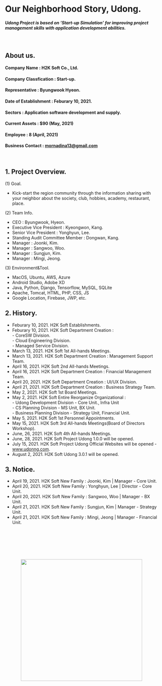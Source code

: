 # Our Neighborhood Story, Udong.
##### Udong Project is based on ‘Start-up Simulation’ for improving project management skills with application development abilities.
<br>

## About us.
#### Company Name : H2K Soft Co., Ltd.
#### Company Classfication : Start-up.
#### Representative : Byungwook Hyeon.
#### Date of Establishment : Feburary 10, 2021.
#### Sectors : Application software development and supply.
#### Current Assets : $90 (May, 2021)
#### Employee : 8 (April, 2021)
#### Business Contact : mornadina13@gmail.com
<br>

## 1. Project Overview.
(1) Goal.
- Kick-start the region community through the information sharing with your neighbor about the society, club, hobbies, academy, restaurant, place.

(2) Team Info.
- CEO : Byungwook, Hyeon.
- Executive Vice President : Kyeongwon, Kang.
- Senior Vice President : Yonghyun, Lee.
- Standing Audit Committee Member : Dongwan, Kang.
- Manager : Joonki, Kim.
- Manager : Sangwoo, Woo.
- Manager : Sungjun, Kim.
- Manager : Mingi, Jeong.

(3) Environment&Tool.
- MacOS, Ubuntu, AWS, Azure
- Android Studio, Adobe XD
- Java, Python, Django, Tensorflow, MySQL, SQLite
- Apache, Tomcat, HTML, PHP, CSS, JS
- Google Location, Firebase, JWP, etc.

## 2. History.
- Feburary 10, 2021. H2K Soft Establishments.
- Feburary 10, 2021. H2K Soft Department Creation : <br>- CoreSW Division.<br>- Cloud Engineering Division.<br>- Managed Service Division.
- March 13, 2021. H2K Soft 1st All-hands Meetings.
- March 13, 2021. H2K Soft Department Creation : Management Support Team.
- April 16, 2021. H2K Soft 2nd All-hands Meetings.
- April 16, 2021. H2K Soft Department Creation : Financial Management Team.
- April 20, 2021. H2K Soft Department Creation : UI/UX Division.
- April 21, 2021. H2K Soft Department Creation : Business Strategy Team.
- May 2, 2021. H2K Soft 1st Board Meetings.
- May 2, 2021. H2K Soft Entire Reorganize Organizational :<br>- Udong Development Division - Core Unit., Infra Unit<br>- CS Planning Division - MS Unit, BX Unit.<br>- Business Planning Division - Strategy Unit, Financial Unit.
- May 5, 2021. H2K Soft 1st Personnel Appointments.
- May 15, 2021. H2K Soft 3rd All-hands Meetings(Board of Directors Workshop). 
- June, 26, 2021. H2K Soft 4th All-hands Meetings.
- June, 28, 2021. H2K Soft Project Udong 1.0.0 will be opened.
- July 15, 2021. H2K Soft Project Udong Official Websites will be opened - www.udonng.com.
- August 2, 2021. H2K Soft Udong 3.0.1 will be opened.

## 3. Notice.

- April 19, 2021. H2K Soft New Family : Joonki, Kim | Manager - Core Unit.
- April 20, 2021. H2K Soft New Family : Yonghyun, Lee | Director - Core Unit.
- April 20, 2021. H2K Soft New Family : Sangwoo, Woo | Manager - BX Unit.
- April 21, 2021. H2K Soft New Family : Sungjun, Kim | Manager - Strategy Unit.
- April 21, 2021. H2K Soft New Family : Mingi, Jeong | Manager - Financial Unit.


<br><br><br><br><br>
<p align="center"><img src="https://github.com/mornadina13/Udong/blob/main/CI/CI.png" witdh="700" height="400" /></p>
